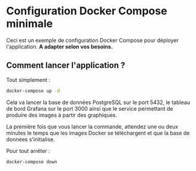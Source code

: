 # Configuration Docker Compose minimale

Ceci est un exemple de configuration Docker Compose pour déployer l'application. **A adapter selon vos besoins.**

## Comment lancer l'application ?

Tout simplement : 

```bash
docker-compose up -d
```

Cela va lancer la base de données PostgreSQL sur le port 5432, le tableau de bord Grafana sur le port 3000 ainsi que le service permettant de produire des images à partir des graphiques.

La première fois que vous lancer la commande, attendez une ou deux minutes le temps que les images Docker se téléchargent et que la base de données s'initialise.

Pour tout arrêter :

```bash
docker-compose down
```

